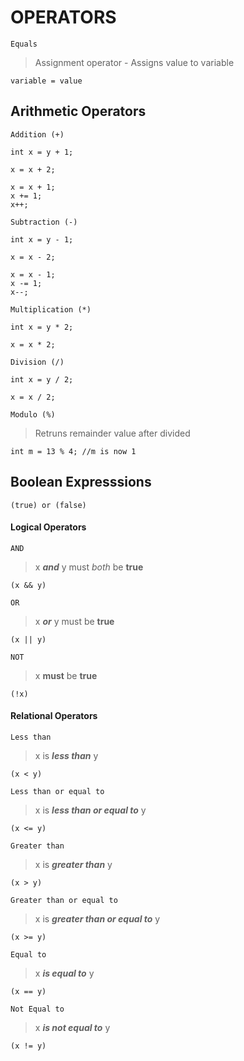 # OPERATORS

`Equals`
>Assignment operator - Assigns value to variable

    variable = value

## Arithmetic Operators

`Addition (+)`

    int x = y + 1;

    x = x + 2;

    x = x + 1;
    x += 1;
    x++;

`Subtraction (-)`

    int x = y - 1;

    x = x - 2;

    x = x - 1;
    x -= 1;
    x--;

`Multiplication (*)`

    int x = y * 2;

    x = x * 2;

`Division (/)`

    int x = y / 2;

    x = x / 2;

`Modulo (%)`
>Retruns remainder value after divided

    int m = 13 % 4; //m is now 1

## Boolean Expresssions

    (true) or (false)

#### Logical Operators

`AND`
>x ***and*** y must *both* be **true**

    (x && y)

`OR`
>x ***or*** y must be **true**

    (x || y)

`NOT`
>x **must** be **true**

    (!x)

#### Relational Operators

`Less than`
>x is ***less than*** y

    (x < y)

`Less than or equal to`
>x is ***less than or equal to*** y

    (x <= y)

`Greater than`
>x is ***greater than*** y

    (x > y)

`Greater than or equal to`
>x is ***greater than or equal to*** y

    (x >= y)

`Equal to`
>x ***is equal to*** y

    (x == y)

`Not Equal to`
>x ***is not equal to*** y

    (x != y)


